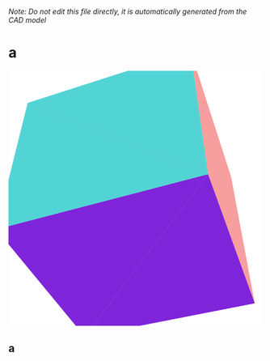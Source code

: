 ###### Note: Do not edit this file directly, it is automatically generated from the CAD model

# a

![](/project.svg)

## a



